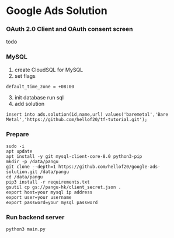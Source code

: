 # Google Ads Solution

### OAuth 2.0 Client and OAuth consent screen
todo

### MySQL
1. create CloudSQL for MySQL
2. set flags
```
default_time_zone = +08:00
```
3. init database
  run sql
4. add solution
```
insert into ads.solution(id,name,url) values('baremetal','Bare Metal','https://github.com/hellof20/tf-tutorial.git');
```

### Prepare
```
sudo -i
apt update
apt install -y git mysql-client-core-8.0 python3-pip
mkdir -p /data/pangu
git clone --depth=1 https://github.com/hellof20/google-ads-solution.git /data/pangu
cd /data/pangu
pip3 install -r requirements.txt
gsutil cp gs://pangu-hk/client_secret.json .
export host=your mysql ip address
export user=your username
export password=your mysql password
```


### Run backend server
```
python3 main.py
```
